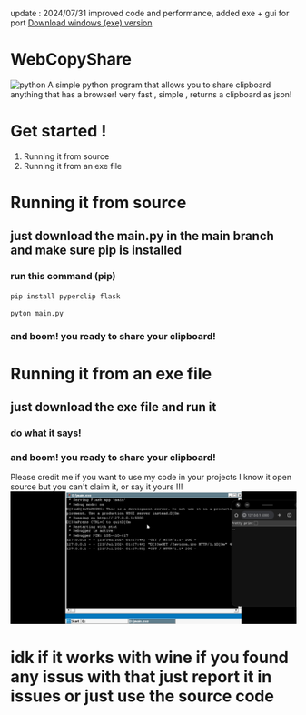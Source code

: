 update : 2024/07/31
improved code and performance, added exe + gui for port
[Download windows (exe) version](https://apps.catlomao.com/main.exe)
#
# WebCopyShare

![python](https://raw.githubusercontent.com/catlomao/WebCopyShare/main/Untitled7_20240721034841.ico)
A simple python program that allows you to share clipboard anything that has a browser! very fast , simple , returns a clipboard as json!

# Get started !

 1. Running it from source
 2. Running it from an exe file
 #
 # Running it from source
 ## just download the main.py in the main branch and make sure pip is installed
 ### run this command (pip)
 ```
pip install pyperclip flask
```
 ```
pyton main.py
```
### and boom! you ready to share your clipboard!

# Running it from an exe file
## just download the exe file and run it
### do what it says!

### and boom! you ready to share your clipboard!

Please credit me if you want to use my code in your projects
I know it open source but you can't claim it, or say it yours !!!
![wine?](https://raw.githubusercontent.com/catlomao/WebCopyShare/main/Screenshot_20240721_042821_com.winlator.jpg)
# idk if it works with wine if you found any issus with that just report it in issues or just use the source code
